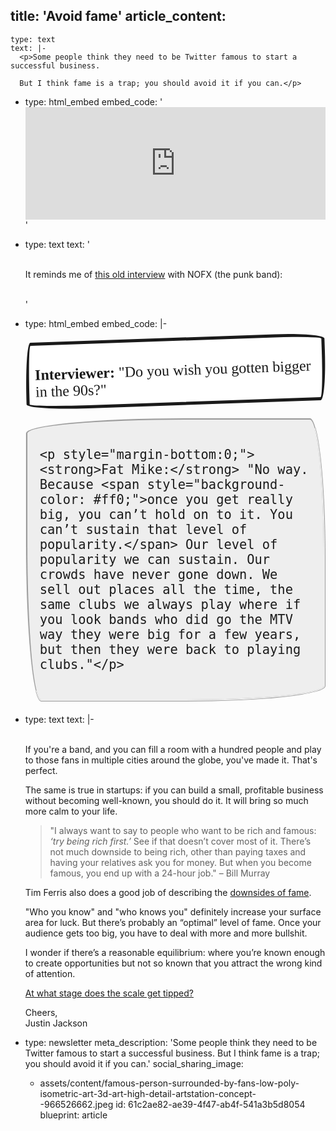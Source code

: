 title: 'Avoid fame'
article_content:
  -
    type: text
    text: |-
      <p>Some people think they need to be Twitter famous to start a successful business.

      But I think fame is a trap; you should avoid it if you can.</p>
  -
    type: html_embed
    embed_code: '<iframe width="100%" height="180" frameborder="no" scrolling="no" seamless src="https://share.transistor.fm/e/9a1acf3a"></iframe>'
  -
    type: text
    text: '<p><br>It reminds me of <a href="https://nowtoronto.com/news/interview-fat-mike-of-nofx/">this old interview</a> with NOFX (the punk band):<br><br></p>'
  -
    type: html_embed
    embed_code: |-
      <div style="border-width: 5px; border-style: solid; border-radius: 15px 125px 15px 155px/ 155px 15px 125px 15px; padding:10px; margin-bottom:20px; background: #fff; font-family: Shadows Into Light,cursive; font-size: 24px;  transform: rotate(-2deg);">
        <p style="margin-bottom:0;"><strong>Interviewer:</strong> "Do you wish you gotten bigger in the 90s?"</p>
      </div>

      <div style="border-width: 3px; border-style: ridge; border-radius: 255px 25px 225px 25px/25px 225px 25px 255px; padding:20px; margin-bottom:20px; background: #eee; font-family: Shadows Into Light,cursive; font-size: 24px;">

        <p style="margin-bottom:0;"><strong>Fat Mike:</strong> "No way. Because <span style="background-color: #ff0;">once you get really big, you can’t hold on to it. You can’t sustain that level of popularity.</span> Our level of popularity we can sustain. Our crowds have never gone down. We sell out places all the time, the same clubs we always play where if you look bands who did go the MTV way they were big for a few years, but then they were back to playing clubs."</p>

      </div>
  -
    type: text
    text: |-
      <p><br>If you're a band, and you can fill a room with a hundred people and play to those fans in multiple cities around the globe, you've made it. That's perfect.

      The same is true in startups: if you can build a small, profitable business without becoming well-known, you should do it. It will bring so much more calm to your life.<br></p><blockquote><p>"I always want to say to people who want to be rich and famous: <i>‘try being rich first.’</i> See if that doesn’t cover most of it. There’s not much downside to being rich, other than paying taxes and having your relatives ask you for money. But when you become famous, you end up with a 24-hour job." – Bill Murray</p></blockquote><p>Tim Ferris also does a good job of describing the <a href="https://tim.blog/2020/02/02/reasons-to-not-become-famous/">downsides of fame</a>.</p><p>"Who you know" and "who knows you" definitely increase your surface area for luck. But there’s probably an “optimal” level of fame. Once your audience gets too big, you have to deal with more and more bullshit.</p><p>I wonder if there’s a reasonable equilibrium: where you’re known enough to create opportunities but not so known that you attract the wrong kind of attention.</p><p><a href="https://twitter.com/mijustin/status/1308993416261447680">At what stage does the scale get tipped?</a><br></p><p>Cheers,<br>Justin Jackson</p>
  -
    type: newsletter
meta_description: 'Some people think they need to be Twitter famous to start a successful business. But I think fame is a trap; you should avoid it if you can.'
social_sharing_image:
    - assets/content/famous-person-surrounded-by-fans-low-poly-isometric-art-3d-art-high-detail-artstation-concept--966526662.jpeg
id: 61c2ae82-ae39-4f47-ab4f-541a3b5d8054
blueprint: article
